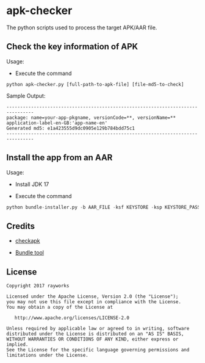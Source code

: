 # apk-checker

The python scripts used to process the target APK/AAR file.


## Check the key information of APK
Usage:

* Execute the command
```
python apk-checker.py [full-path-to-apk-file] [file-md5-to-check]
```

Sample Output:
```
--------------------------------------------------------------------------------
package: name=your-app-pkgname, versionCode=**, versionName=**
application-label-en-GB:'app-name-en'
Generated md5: e1a423555d9dc0905e129b784bdd75c1
--------------------------------------------------------------------------------
```

## Install the app from an AAR

Usage:
* Install JDK 17

* Execute the command
```python
python bundle-installer.py -b AAR_FILE -ksf KEYSTORE -ksp KEYSTORE_PASS -alias ALIAS -kpass KEY_PASS
```


## Credits
* [checkapk](https://github.com/viclee2014/checkapk)

* [Bundle tool](https://developer.android.google.cn/tools/bundletool)


License
-------

    Copyright 2017 rayworks

    Licensed under the Apache License, Version 2.0 (the "License");
    you may not use this file except in compliance with the License.
    You may obtain a copy of the License at

       http://www.apache.org/licenses/LICENSE-2.0

    Unless required by applicable law or agreed to in writing, software
    distributed under the License is distributed on an "AS IS" BASIS,
    WITHOUT WARRANTIES OR CONDITIONS OF ANY KIND, either express or implied.
    See the License for the specific language governing permissions and
    limitations under the License.